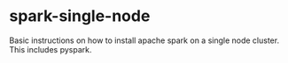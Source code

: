 # spark-single-node

Basic instructions on how to install apache spark on a single node cluster.
This includes pyspark.

